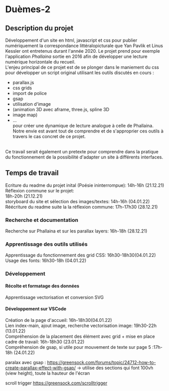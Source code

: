 # Duèmes-2

## Description du projet

Développement d'un site en html, javascript et css pour publier numériquement la correspondance littéralopicturale que Yan Pavlik et Linus Kessler ont entretenus durant l'année 2020. Le projet prend pour exemple l'application *Phallaina* sortie en 2016 afin de développer une lecture numérique horizontale du recueil. </br>
L'enjeu principal de ce projet est de se plonger dans le maniement du css pour développer un script original utilisant les outils discutés en cours : 
- parallax.js
- css grids
- import de police
- gsap
- utilisation d'image 
- (animation 3D avec aframe, three.js, spline 3D 
- image map)
- ...</br>
pour créer une dynamique de lecture analogue à celle de Phallaina. Notre envie est avant tout de comprendre et de s'approprier ces outils à travers le cas concret de ce projet. 
</br>
Ce travail serait également un pretexte pour comprendre dans la pratique du fonctionnement de la possibilité d'adapter un site à différents interfaces.

## Temps de travail
Ecriture du readme du projet inital (Poésie ininterrompue): 14h-16h (21.12.21)</br>
Réflexion commune sur le projet: </br>
18h-20h (21.12.21)</br>
storyboard du site et sélection des images/textes: 14h-16h (04.01.22)</br>
Réécriture du readme suite la la réflexion commune: 17h-17h30 (28.12.21)</br>

### Recherche et documentation
Recherche sur Phallaina et sur les parallax layers: 16h-18h (28.12.21)</br>

### Apprentissage des outils utilisés
Apprentissage du fonctionnement des grid CSS: 16h30-18h30(04.01.22)</br>
Usage des fonts: 16h30-18h (04.01.22)

### Développement
#### Récolte et formatage des données
Apprentissage vectorisation et conversion SVG

#### Développement sur VSCode
Création de la page d'accueil: 16h-18h30(04.01.22) </br>
Lien index-main, ajout image, recherche vectorisation image: 19h30-22h (13.01.22)</br>
Compréhension de la placement des élément avec grid + mise en place cadre de travail: 16h-18h30 (23.01.22)</br>
Compréhension de gsap, si utile pour mouvement de texte sur page 5 :17h-18h (24.01.22)</br>


paralax avec gsap : 
https://greensock.com/forums/topic/24712-how-to-create-parallax-effect-with-gsap/
-> utilise des sections qui font 100vh (view height), toute la hauteur de l'écran

scroll trigger https://greensock.com/scrolltrigger
